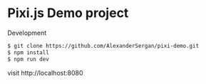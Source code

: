 # Pixi.js Demo project

Development
```sh
$ git clone https://github.com/AlexanderSergan/pixi-demo.git
$ npm install
$ npm run dev
```
visit http://localhost:8080
